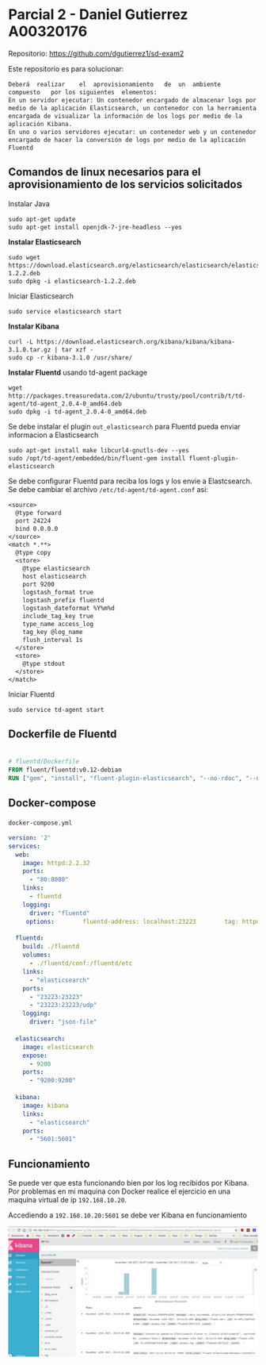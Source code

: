 # Parcial 2 - Daniel Gutierrez A00320176

Repositorio: https://github.com/dgutierrez1/sd-exam2


Este repositorio es para solucionar: 

```
Deberá	realizar	el	aprovisionamiento	de	un	ambiente	compuesto	por	los	siguientes	elementos:
En un servidor ejecutar: Un contenedor encargado de almacenar logs por medio de la aplicación Elasticsearch, un contenedor con la herramienta encargada de visualizar la información de los logs por medio de la aplicación Kibana.
En uno o varios servidores ejecutar: un contenedor web y un contenedor encargado de hacer la conversión de logs por medio de la aplicación Fluentd
```

## Comandos de linux necesarios para el aprovisionamiento de los servicios solicitados

Instalar Java 
```
sudo apt-get update
sudo apt-get install openjdk-7-jre-headless --yes
```

**Instalar Elasticsearch**
```
sudo wget https://download.elasticsearch.org/elasticsearch/elasticsearch/elasticsearch-1.2.2.deb
sudo dpkg -i elasticsearch-1.2.2.deb
```

Iniciar Elasticsearch

```
sudo service elasticsearch start
```


**Instalar Kibana**
```
curl -L https://download.elasticsearch.org/kibana/kibana/kibana-3.1.0.tar.gz | tar xzf -
sudo cp -r kibana-3.1.0 /usr/share/
```

**Instalar Fluentd** usando td-agent package
```
wget http://packages.treasuredata.com/2/ubuntu/trusty/pool/contrib/t/td-agent/td-agent_2.0.4-0_amd64.deb
sudo dpkg -i td-agent_2.0.4-0_amd64.deb
```

Se debe instalar el plugin `out_elasticsearch` para Fluentd pueda enviar informacion a Elasticsearch

```
sudo apt-get install make libcurl4-gnutls-dev --yes
sudo /opt/td-agent/embedded/bin/fluent-gem install fluent-plugin-elasticsearch
```


Se debe configurar Fluentd para reciba los logs y los envie a Elastcsearch. Se debe cambiar el archivo `/etc/td-agent/td-agent.conf` asi:
```
<source>
  @type forward
  port 24224
  bind 0.0.0.0
</source>
<match *.**>
  @type copy
  <store>
    @type elasticsearch
    host elasticsearch
    port 9200
    logstash_format true
    logstash_prefix fluentd
    logstash_dateformat %Y%m%d
    include_tag_key true
    type_name access_log
    tag_key @log_name
    flush_interval 1s
  </store>
  <store>
    @type stdout
  </store>
</match>
```

Iniciar Fluentd

```
sudo service td-agent start
```


## Dockerfile de Fluentd

```Dockerfile

# fluentd/Dockerfile
FROM fluent/fluentd:v0.12-debian
RUN ["gem", "install", "fluent-plugin-elasticsearch", "--no-rdoc", "--no-ri", "--version", "1.9.2"]
```

## Docker-compose
`docker-compose.yml`
```yml
version: '2'
services:
  web:
    image: httpd:2.2.32
    ports:
      - "80:8080"
    links:
      - fluentd
    logging:
      driver: "fluentd"
     options:        fluentd-address: localhost:23223        tag: httpd.access

  fluentd:
    build: ./fluentd
    volumes:
      - ./fluentd/conf:/fluentd/etc
    links:
      - "elasticsearch"
    ports:
      - "23223:23223"
      - "23223:23223/udp"
    logging:
      driver: "json-file"

  elasticsearch:
    image: elasticsearch
    expose: 
      - 9200 
    ports:
      - "9200:9200"

  kibana:
    image: kibana
    links:
      - "elasticsearch"
    ports:
      - "5601:5601"
```

## Funcionamiento

Se puede ver que esta funcionando bien por los log recibidos por Kibana. Por problemas en mi maquina con Docker realice el ejercicio en una maquina virtual de ip `192.168.10.20`. 

Accediendo a `192.168.10.20:5601` se debe ver Kibana en funcionamiento

<img src="img/kibana1.JPG" alt="IMAGE">






